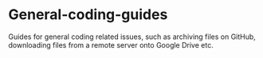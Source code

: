 # General-coding-guides
Guides for general coding related issues, such as archiving files on GitHub, downloading files from a remote server onto Google Drive etc.
